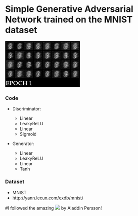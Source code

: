 # Simple Generative Adversarial Network trained on the MNIST dataset

![Gif](https://github.com/Zayatsoff/MNIST_GAN/blob/main/GAN.gif)

### Code
* Discriminator:
  * Linear
  * LeakyReLU
  * Linear
  * Sigmoid

* Generator:
  * Linear
  * LeakyReLU
  * Linear
  * Tanh

### Dataset
 * MNIST
  * http://yann.lecun.com/exdb/mnist/ 

#I followed the amazing ![](https://www.youtube.com/watch?v=OljTVUVzPpM) by  Aladdin Persson!
 

